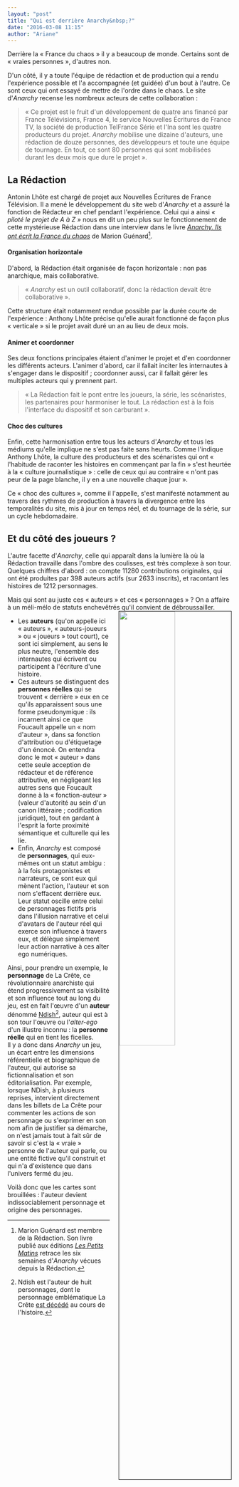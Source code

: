 ```yaml
---
layout: "post"
title: "Qui est derrière Anarchy&nbsp;?"
date: "2016-03-08 11:15"
author: "Ariane"
---
```


Derrière la « France du chaos » il y a beaucoup de monde. Certains sont de « vraies personnes », d'autres non.

D'un côté, il y a toute l'équipe de rédaction et de production qui a rendu l'expérience possible et l'a accompagnée (et guidée) d'un bout à l'autre. Ce sont ceux qui ont essayé de mettre de l'ordre dans le chaos. Le site d'_Anarchy_ recense les nombreux acteurs de cette collaboration :

> « Ce projet est le fruit d'un développement de quatre ans financé par France Télévisions, France 4, le service Nouvelles &Eacute;critures de France TV, la société de production TelFrance Série et l'Ina sont les quatre producteurs du projet. _Anarchy_ mobilise une dizaine d'auteurs, une rédaction de douze personnes, des développeurs et toute une équipe de tournage. En tout, ce sont 80 personnes qui sont mobilisées durant les deux mois que dure le projet ».

## La Rédaction
Antonin Lhôte est chargé de projet aux Nouvelles &Eacute;critures de France Télévision. Il a mené le développement du site web d'_Anarchy_ et a assuré la fonction de Rédacteur en chef pendant l'expérience. Celui qui a ainsi _« piloté le projet de A à Z »_ nous en dit un peu plus sur le fonctionnement de cette mystérieuse Rédaction dans une interview dans le livre [_Anarchy. Ils ont écrit la France du chaos_](http://www.lespetitsmatins.fr/collections/anarchy/ "Anarchy. Ils ont écrit la France du chaos") de Marion Guénard[^1].


#### Organisation horizontale

D'abord, la Rédaction était organisée de façon horizontale : non pas anarchique, mais collaborative.

> « _Anarchy_ est un outil collaboratif, donc la rédaction devait être collaborative ».

Cette structure était notamment rendue possible par la durée courte de l'expérience : Anthony Lhôte précise qu'elle aurait fonctionné de façon plus « verticale » si le projet avait duré un an au lieu de deux mois.


#### Animer et coordonner
Ses deux fonctions principales étaient d'animer le projet et d'en coordonner les différents acteurs. L'animer d'abord, car il fallait inciter les internautes à s'engager dans le dispositif ; coordonner aussi, car il fallait gérer les multiples acteurs qui y prennent part.

> « La Rédaction fait le pont entre les joueurs, la série, les scénaristes, les partenaires pour harmoniser le tout. La rédaction est à la fois l'interface du dispositif et son carburant ».


#### Choc des cultures
Enfin, cette harmonisation entre tous les acteurs d'_Anarchy_ et tous les médiums qu'elle implique ne s'est pas faite sans heurts. Comme l'indique Anthony Lhôte, la culture des producteurs et des scénaristes qui ont « l'habitude de raconter les histoires en commençant par la fin » s'est heurtée à la « culture journalistique » : celle de ceux qui au contraire « n'ont pas peur de la page blanche, il y en a une nouvelle chaque jour ».

Ce « choc des cultures », comme il l'appelle, s'est manifesté notamment au travers des rythmes de production à travers la divergence entre les temporalités du site, mis à jour en temps réel, et du tournage de la série, sur un cycle hebdomadaire.

## Et du côté des joueurs ?
L'autre facette d'_Anarchy_, celle qui apparaît dans la lumière là où la Rédaction travaille dans l'ombre des coulisses, est très complexe à son tour. Quelques chiffres d'abord : on compte 11280 contributions originales, qui ont été produites par 398 auteurs actifs (sur 2633 inscrits), et racontant les histoires de 1212 personnages.

Mais qui sont au juste ces « auteurs » et ces « personnages » ? On a affaire à un méli-mélo de statuts enchevêtrés qu'il convient de débroussailler.<img src="{{ site.github.url }}/img/anarchy_ndish.png" width="50%" style="float:right;border:solid 1px; margin-left: 20px;">

-	Les **auteurs** (qu'on appelle ici « auteurs », « auteurs-joueurs » ou « joueurs » tout court), ce sont ici simplement, au sens le plus neutre, l'ensemble des internautes qui écrivent ou participent à l'écriture d'une histoire.
-	Ces auteurs se distinguent des **personnes réelles** qui se trouvent « derrière » eux en ce qu'ils apparaissent sous une forme pseudonymique : ils incarnent ainsi ce que Foucault appelle un « nom d'auteur », dans sa fonction d'attribution ou d'étiquetage d'un énoncé. On entendra donc le mot « auteur » dans cette seule acception de rédacteur et de référence attributive, en négligeant les autres sens que Foucault donne à la « fonction-auteur » (valeur d'autorité au sein d'un canon littéraire ; codification juridique), tout en gardant à l'esprit la forte proximité sémantique et culturelle qui les lie.
-	Enfin, _Anarchy_ est composé de **personnages**, qui eux-mêmes ont un statut ambigu : à la fois protagonistes et narrateurs, ce sont eux qui mènent l'action, l'auteur et son nom s'effacent derrière eux. Leur statut oscille entre celui de personnages fictifs pris dans l'illusion narrative et celui d'avatars de l'auteur réel qui exerce son influence à travers eux, et délègue simplement leur action narrative à ces alter ego numériques.

Ainsi, pour prendre un exemple, le **personnage** de La Crête, ce révolutionnaire anarchiste qui étend progressivement sa visibilité et son influence tout au long du jeu, est en fait l'œuvre d'un **auteur** dénommé [Ndish](http://anarchy.nouvelles-ecritures.francetv.fr/auteur/ndish)[^2], auteur qui est à son tour l'œuvre ou l'_alter-ego_ d'un illustre inconnu : la **personne réelle** qui en tient les ficelles.  
Il y a donc dans _Anarchy_ un jeu, un écart entre les dimensions référentielle et biographique de l'auteur, qui autorise sa fictionnalisation et son éditorialisation. Par exemple, lorsque NDish, à plusieurs reprises, intervient directement dans les billets de La Crête pour commenter les actions de son personnage ou s'exprimer en son nom afin de justifier sa démarche, on n'est jamais tout à fait sûr de savoir si c'est la « vraie » personne de l'auteur qui parle, ou une entité fictive qu'il construit et qui n'a d'existence que dans l'univers fermé du jeu.

Voilà donc que les cartes sont brouillées : l'auteur devient indissociablement personnage et origine des personnages.  

[^1]: Marion Guénard est membre de la Rédaction. Son livre publié aux éditions [_Les Petits Matins_](http://www.lespetitsmatins.fr/) retrace les six semaines d'_Anarchy_ vécues depuis la Rédaction.

[^2]: Ndish est l'auteur de huit personnages, dont le personnage emblématique La Crête [est décédé](http://anarchy.nouvelles-ecritures.francetv.fr/personnage-freestyle/la-crete) au cours de l'histoire.
